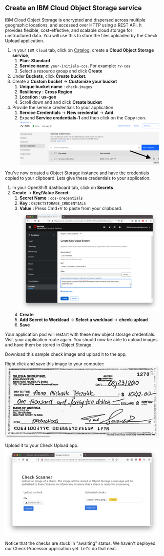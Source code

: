 ## Create an IBM Cloud Object Storage service

IBM Cloud Object Storage is encrypted and dispersed across multiple geographic locations, and accessed over HTTP using a REST API. It provides flexible, cost-effective, and scalable cloud storage for unstructured data. You will use this to store the files uploaded by the Check Upload application.

1. In your `IBM Cloud` tab, click on [Catalog](https://cloud.ibm.com/catalog), create a **Cloud Object Storage service**,
   1. **Plan**: **Standard**
   2. **Service name**: `your-initials-cos`. For example: `rv-cos`
   3. Select a resource group and click **Create**
2. Under **Buckets**, click **Create bucket**.
3. Create a **Custom bucket** -> **Customize your bucket** 
   1. **Unique bucket name** : `check-images`
   2. **Resiliency** : **Cross Region** 
   3. **Location** : **us-geo**  
   4. Scroll down and and click **Create bucket**
4. Provide the service credentials to your application
   1. **Service Credentials** -> **New credential** -> **Add**
   2. Expand **Service credentials-1** and then click on the Copy icon.
   ![copy cos credential](../assets/copy-cos-credential.png)

You've now created a Object Storage instance and have the credentials copied to your clipboard. Lets give these credentials to your application.

1. In your OpenShift dashboard tab, click on **Secrets** 
2. **Create** -> **Key/Value Secret**
   1. **Secret Name** : `cos-credentials`
   2. **Key** : `OBJECTSTORAGE_CREDENTIALS`
   3. **Value** : Press Cmd+V to paste from your clipboard. 
   ![paste cos credential](../assets/paste-cos-credential.png)
   4. **Create**
   5. **Add Secret to Workload** -> **Select a workload** -> **check-upload**
   6. **Save**

Your application pod will restart with these new object storage credentials. Visit your application route again. You should now be able to upload images and have them be stored in Object Storage. 

Download this sample check image and upload it to the app.

Right click and save this image to your computer:
![sample check](../assets/sample-check.png)

Upload it to your Check Upload app.
![check-upload-check1](../assets/check-upload-check1.png)

Notice that the checks are stuck in "awaiting" status. We haven't deployed our Check Processor application yet. Let's do that next.